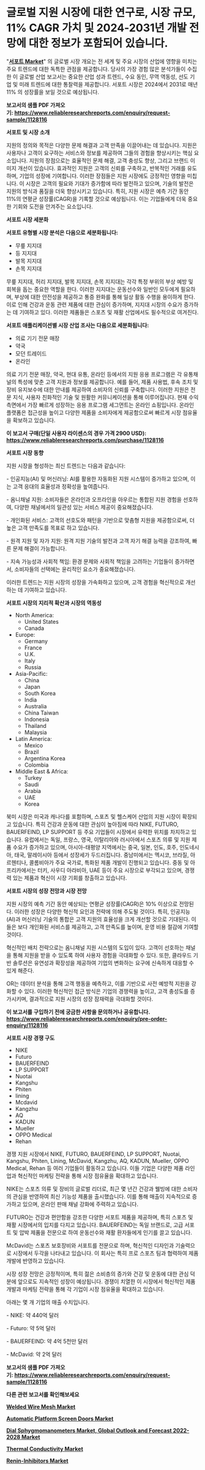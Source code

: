 <p><h1>글로벌 지원 시장에 대한 연구로, 시장 규모, 11% CAGR 가치 및 2024-2031년 개발 전망에 대한 정보가 포함되어 있습니다.</h1></p><p>"<strong><a href="https://www.reliableresearchreports.com/support-r1128116?utm_campaign=106&utm_medium=7&utm_source=Github&utm_content=ia&utm_term=26122024&utm_id=support">서포트 Market</a></strong>" 의 글로벌 시장 개요는 전 세계 및 주요 시장의 산업에 영향을 미치는 주요 트렌드에 대한 독특한 관점을 제공합니다. 당사의 가장 경험 많은 분석가들이 수집한 이 글로벌 산업 보고서는 중요한 산업 성과 트렌드, 수요 동인, 무역 역동성, 선도 기업 및 미래 트렌드에 대한 통찰력을 제공합니다. 서포트 시장은 2024에서 2031로 매년 11% 의 성장률을 보일 것으로 예상됩니다.&nbsp;</p>
<p><strong>보고서의 샘플 PDF 가져오기:&nbsp;<a href="https://www.reliableresearchreports.com/enquiry/request-sample/1128116?utm_campaign=106&utm_medium=7&utm_source=Github&utm_content=ia&utm_term=26122024&utm_id=support">https://www.reliableresearchreports.com/enquiry/request-sample/1128116</a></strong></p>
<p><strong>서포트 및 시장 소개</strong></p>
<p><p>지원의 정의와 목적은 다양한 문제 해결과 고객 만족을 이끌어내는 데 있습니다. 지원은 사용자나 고객이 요구하는 서비스와 정보를 제공하여 그들의 경험을 향상시키는 핵심 요소입니다. 지원의 장점으로는 효율적인 문제 해결, 고객 충성도 향상, 그리고 브랜드 이미지 개선이 있습니다. 효과적인 지원은 고객의 신뢰를 구축하고, 반복적인 거래를 유도하며, 기업의 성장에 기여합니다. 이러한 장점들은 지원 시장에도 긍정적인 영향을 미칩니다. 이 시장은 고객의 필요와 기대가 증가함에 따라 발전하고 있으며, 기술의 발전은 지원의 방식과 품질을 더욱 향상시키고 있습니다. 특히, 지원 시장은 예측 기간 동안 11%의 연평균 성장률(CAGR)을 기록할 것으로 예상됩니다. 이는 기업들에게 더욱 중요한 기회와 도전을 안겨주는 요소입니다.</p></p>
<p><strong>서포트 시장 세분화</strong></p>
<p><strong>서포트 유형별 시장 분석은 다음으로 세분화됩니다:</strong></p>
<p><ul><li>무릎 지지대</li><li>등 지지대</li><li>발목 지지대</li><li>손목 지지대</li></ul></p>
<p><p>무릎 지지대, 허리 지지대, 발목 지지대, 손목 지지대는 각각 특정 부위의 부상 예방 및 회복을 돕는 중요한 역할을 한다. 이러한 지지대는 운동선수와 일반인 모두에게 필요하며, 부상에 대한 안전성을 제공하고 통증 완화를 통해 일상 활동 수행을 용이하게 한다. 이로 인해 건강과 운동 관련 제품에 대한 관심이 증가하며, 지지대 시장의 수요가 증가하는 데 기여하고 있다. 이러한 제품들은 스포츠 및 재활 산업에서도 필수적으로 여겨진다.</p></p>
<p><strong>서포트 애플리케이션별 시장 산업 조사는 다음으로 세분화됩니다:</strong></p>
<p><ul><li>의료 기기 전문 매장</li><li>약국</li><li>모던 트레이드</li><li>온라인</li></ul></p>
<p><p>의료 기기 전문 매장, 약국, 현대 유통, 온라인 등에서의 지원 응용 프로그램은 각 유통채널의 특성에 맞춘 고객 지원과 정보를 제공합니다. 예를 들어, 제품 사용법, 후속 조치 및 장비 유지보수에 대한 안내를 제공하여 소비자의 신뢰를 구축합니다. 이러한 지원은 전문 지식, 사용자 친화적인 기술 및 원활한 커뮤니케이션을 통해 이루어집니다. 현재 수익 측면에서 가장 빠르게 성장하는 응용 프로그램 세그먼트는 온라인 쇼핑입니다. 온라인 플랫폼은 접근성을 높이고 다양한 제품을 소비자에게 제공함으로써 빠르게 시장 점유율을 확보하고 있습니다.</p></p>
<p><strong>이 보고서 구매(단일 사용자 라이센스의 경우 가격 2900 USD): <a href="https://www.reliableresearchreports.com/purchase/1128116?utm_campaign=106&utm_medium=7&utm_source=Github&utm_content=ia&utm_term=26122024&utm_id=support">https://www.reliableresearchreports.com/purchase/1128116</a></strong></p>
<p><strong>서포트 시장 동향</strong></p>
<p><p>지원 시장을 형성하는 최신 트렌드는 다음과 같습니다:</p><p>- 인공지능(AI) 및 머신러닝: AI를 활용한 자동화된 지원 시스템이 증가하고 있으며, 이는 고객 응대의 효율성과 정확성을 높여줍니다.</p><p>- 옴니채널 지원: 소비자들은 온라인과 오프라인을 아우르는 통합된 지원 경험을 선호하여, 다양한 채널에서의 일관성 있는 서비스 제공이 중요해졌습니다.</p><p>- 개인화된 서비스: 고객의 선호도와 패턴을 기반으로 맞춤형 지원을 제공함으로써, 더 높은 고객 만족도를 목표로 하고 있습니다.</p><p>- 원격 지원 및 자가 지원: 원격 지원 기술의 발전과 고객 자기 해결 능력을 강조하여, 빠른 문제 해결이 가능합니다.</p><p>- 지속 가능성과 사회적 책임: 환경 문제와 사회적 책임을 고려하는 기업들이 증가하면서, 소비자들의 선택에는 윤리적인 요소가 중요해졌습니다.</p><p>이러한 트렌드는 지원 시장의 성장을 가속화하고 있으며, 고객 경험을 혁신적으로 개선하는 데 기여하고 있습니다.</p></p>
<p><strong>서포트 시장의 지리적 확산과 시장의 역동성</strong></p>
<p><ul>
    <li>
        North America:
        <ul>
            <li>United States</li>
            <li>Canada</li>
        </ul>
    </li>
    <li>
        Europe:
        <ul>
            <li>Germany</li>
            <li>France</li>
            <li>U.K.</li>
            <li>Italy</li>
            <li>Russia</li>
        </ul>
    </li>
    <li>
        Asia-Pacific:
        <ul>
            <li>China</li>
            <li>Japan</li>
            <li>South Korea</li>
            <li>India</li>
            <li>Australia</li>
            <li>China Taiwan</li>
            <li>Indonesia</li>
            <li>Thailand</li>
            <li>Malaysia</li>
        </ul>
    </li>
    <li>
        Latin America:
        <ul>
            <li>Mexico</li>
            <li>Brazil</li>
            <li>Argentina Korea</li>
            <li>Colombia</li>
        </ul>
    </li>
    <li>
        Middle East & Africa:
        <ul>
            <li>Turkey</li>
            <li>Saudi</li>
            <li>Arabia</li>
            <li>UAE</li>
            <li>Korea</li>
        </ul>
    </li>
    </ul></p>
<p><p>북미 시장은 미국과 캐나다를 포함하며, 스포츠 및 헬스케어 산업의 지원 시장이 확장되고 있습니다. 특히 건강과 운동에 대한 관심이 높아짐에 따라 NIKE, FUTURO, BAUERFEIND, LP SUPPORT 등 주요 기업들이 시장에서 유력한 위치를 차지하고 있습니다. 유럽에서는 독일, 프랑스, 영국, 이탈리아와 러시아에서 스포츠 의류 및 지원 제품 수요가 증가하고 있으며, 아시아-태평양 지역에서는 중국, 일본, 인도, 호주, 인도네시아, 태국, 말레이시아 등에서 성장세가 두드러집니다. 중남미에서는 멕시코, 브라질, 아르헨티나, 콜롬비아가 주요 국가로, 특화된 제품 개발이 진행되고 있습니다. 중동 및 아프리카에서는 터키, 사우디 아라비아, UAE 등이 주요 시장으로 부각되고 있으며, 경쟁력 있는 제품과 혁신이 시장 기회를 창출하고 있습니다.</p></p>
<p><strong>서포트 시장의 성장 전망과 시장 전망</strong></p>
<p><p>지원 시장의 예측 기간 동안 예상되는 연평균 성장률(CAGR)은 10% 이상으로 전망된다. 이러한 성장은 다양한 혁신적 요인과 전략에 의해 주도될 것이다. 특히, 인공지능(AI)과 머신러닝 기술의 통합은 고객 지원의 효율성을 크게 개선할 것으로 기대된다. 이들은 보다 개인화된 서비스를 제공하고, 고객 만족도를 높이며, 운영 비용 절감에 기여할 것이다.</p><p>혁신적인 배치 전략으로는 옴니채널 지원 시스템의 도입이 있다. 고객이 선호하는 채널을 통해 지원을 받을 수 있도록 하여 사용자 경험을 극대화할 수 있다. 또한, 클라우드 기반 솔루션은 유연성과 확장성을 제공하여 기업의 변화하는 요구에 신속하게 대응할 수 있게 해준다.</p><p>OR는 데이터 분석을 통해 고객 행동을 예측하고, 이를 기반으로 사전 예방적 지원을 강화할 수 있다. 이러한 혁신적인 접근 방식은 기업의 경쟁력을 높이고, 고객 충성도를 증가시키며, 결과적으로 지원 시장의 성장 잠재력을 극대화할 것이다.</p></p>
<p><strong>이 보고서를 구입하기 전에 궁금한 사항을 문의하거나 공유합니다. <a href="https://www.reliableresearchreports.com/enquiry/pre-order-enquiry/1128116?utm_campaign=106&utm_medium=7&utm_source=Github&utm_content=ia&utm_term=26122024&utm_id=support">https://www.reliableresearchreports.com/enquiry/pre-order-enquiry/1128116</a></strong></p>
<p><strong>서포트 시장 경쟁 구도</strong></p>
<p><ul><li>NIKE</li><li>Futuro</li><li>BAUERFEIND</li><li>LP SUPPORT</li><li>Nuotai</li><li>Kangshu</li><li>Phiten</li><li>lining</li><li>Mcdavid</li><li>Kangzhu</li><li>AQ</li><li>KADUN</li><li>Mueller</li><li>OPPO Medical</li><li>Rehan</li></ul></p>
<p><p>경쟁 지원 시장에서 NIKE, FUTURO, BAUERFEIND, LP SUPPORT, Nuotai, Kangshu, Phiten, Lining, McDavid, Kangzhu, AQ, KADUN, Mueller, OPPO Medical, Rehan 등 여러 기업들이 활동하고 있습니다. 이들 기업은 다양한 제품 라인업과 혁신적인 마케팅 전략을 통해 시장 점유율을 확대하고 있습니다.</p><p>NIKE는 스포츠 의류 및 장비의 글로벌 리더로, 최근 몇 년간 건강과 웰빙에 대한 소비자의 관심을 반영하여 최신 기능성 제품을 출시했습니다. 이를 통해 매출이 지속적으로 증가하고 있으며, 온라인 판매 채널 강화에 주력하고 있습니다.</p><p>FUTURO는 건강과 편안함을 강조한 다양한 서포트 제품을 제공하며, 특히 스포츠 및 재활 시장에서의 입지를 다지고 있습니다. BAUERFEIND는 독일 브랜드로, 고급 서포트 및 압박 제품을 전문으로 하여 운동선수와 재활 환자들에게 인기를 끌고 있습니다.</p><p>McDavid는 스포츠 보호장비와 서포트를 전문으로 하며, 혁신적인 디자인과 기술력으로 시장에서 두각을 나타내고 있습니다. 이 회사는 특히 프로 스포츠 팀과 협력하여 제품 개발에 반영하고 있습니다.</p><p>시장 성장 전망은 긍정적이며, 특히 젊은 소비층의 증가와 건강 및 운동에 대한 관심 덕분에 앞으로도 지속적인 성장이 예상됩니다. 경쟁이 치열한 이 시장에서 혁신적인 제품 개발과 마케팅 전략을 통해 각 기업이 시장 점유율을 확대하고 있습니다.</p><p>아래는 몇 개 기업의 매출 수치입니다. </p><p>- NIKE: 약 440억 달러</p><p>- Futuro: 약 5억 달러</p><p>- BAUERFEIND: 약 4억 5천만 달러</p><p>- McDavid: 약 2억 달러</p></p>
<p><strong>보고서의 샘플 PDF 가져오기:&nbsp;<a href="https://www.reliableresearchreports.com/enquiry/request-sample/1128116?utm_campaign=106&utm_medium=7&utm_source=Github&utm_content=ia&utm_term=26122024&utm_id=support">https://www.reliableresearchreports.com/enquiry/request-sample/1128116</a></strong></p>
<p><strong></strong></p>
<p><strong></strong></p>
<p><strong></strong></p>
<p><strong></strong></p>
<p><strong>다른 관련 보고서를 확인해보세요</strong></p>
<p><strong><p><a href="https://www.linkedin.com/pulse/evalua-mark-research-ptwwe?utm_campaign=106&utm_medium=7&utm_source=Github&utm_content=ia&utm_term=26122024&utm_id=support">Welded Wire Mesh Market</a></p><p><a href="https://www.linkedin.com/pulse/how-48-growth-automatic-platform-screen-doors-market-shaped-alwof?utm_campaign=106&utm_medium=7&utm_source=Github&utm_content=ia&utm_term=26122024&utm_id=support">Automatic Platform Screen Doors Market</a></p><p><a href="https://github.com/petbigbeepjn/Market-Research-Report-List-1/blob/main/dial-sphygmomanometers-market-global-outlook-and-forecast-2022-2028-market.md?utm_campaign=106&utm_medium=7&utm_source=Github&utm_content=ia&utm_term=26122024&utm_id=support">Dial Sphygmomanometers Market, Global Outlook and Forecast 2022-2028 Market</a></p><p><a href="https://www.linkedin.com/pulse/in-depth-analysis-global-thermal-conductivity-market-scope-ooxyc?utm_campaign=106&utm_medium=7&utm_source=Github&utm_content=ia&utm_term=26122024&utm_id=support">Thermal Conductivity Market</a></p><p><a href="https://github.com/dmitriyvo6rog/Market-Research-Report-List-1/blob/main/renin-inhibitors-market.md?utm_campaign=106&utm_medium=7&utm_source=Github&utm_content=ia&utm_term=26122024&utm_id=support">Renin-Inhibitors Market</a></p></strong></p>
<p></p>